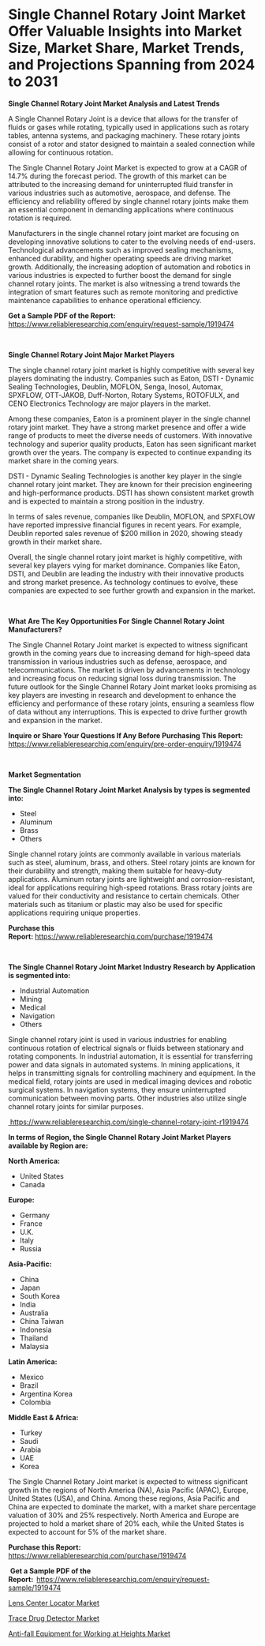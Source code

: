 <p><h1>Single Channel Rotary Joint Market Offer Valuable Insights into Market Size, Market Share, Market Trends, and Projections Spanning from 2024 to 2031</h1></p><p><strong>Single Channel Rotary Joint Market Analysis and Latest Trends</strong></p>
<p><p>A Single Channel Rotary Joint is a device that allows for the transfer of fluids or gases while rotating, typically used in applications such as rotary tables, antenna systems, and packaging machinery. These rotary joints consist of a rotor and stator designed to maintain a sealed connection while allowing for continuous rotation.</p><p>The Single Channel Rotary Joint Market is expected to grow at a CAGR of 14.7% during the forecast period. The growth of this market can be attributed to the increasing demand for uninterrupted fluid transfer in various industries such as automotive, aerospace, and defense. The efficiency and reliability offered by single channel rotary joints make them an essential component in demanding applications where continuous rotation is required.</p><p>Manufacturers in the single channel rotary joint market are focusing on developing innovative solutions to cater to the evolving needs of end-users. Technological advancements such as improved sealing mechanisms, enhanced durability, and higher operating speeds are driving market growth. Additionally, the increasing adoption of automation and robotics in various industries is expected to further boost the demand for single channel rotary joints. The market is also witnessing a trend towards the integration of smart features such as remote monitoring and predictive maintenance capabilities to enhance operational efficiency.</p></p>
<p><strong>Get a Sample PDF of the Report:&nbsp;</strong> <a href="https://www.reliableresearchiq.com/enquiry/request-sample/1919474">https://www.reliableresearchiq.com/enquiry/request-sample/1919474</a></p>
<p>&nbsp;</p>
<p><strong>Single Channel Rotary Joint Major Market Players</strong></p>
<p><p>The single channel rotary joint market is highly competitive with several key players dominating the industry. Companies such as Eaton, DSTI - Dynamic Sealing Technologies, Deublin, MOFLON, Senga, Inosol, Automax, SPXFLOW, OTT-JAKOB, Duff-Norton, Rotary Systems, ROTOFULX, and CENO Electronics Technology are major players in the market.</p><p>Among these companies, Eaton is a prominent player in the single channel rotary joint market. They have a strong market presence and offer a wide range of products to meet the diverse needs of customers. With innovative technology and superior quality products, Eaton has seen significant market growth over the years. The company is expected to continue expanding its market share in the coming years.</p><p>DSTI - Dynamic Sealing Technologies is another key player in the single channel rotary joint market. They are known for their precision engineering and high-performance products. DSTI has shown consistent market growth and is expected to maintain a strong position in the industry.</p><p>In terms of sales revenue, companies like Deublin, MOFLON, and SPXFLOW have reported impressive financial figures in recent years. For example, Deublin reported sales revenue of $200 million in 2020, showing steady growth in their market share.</p><p>Overall, the single channel rotary joint market is highly competitive, with several key players vying for market dominance. Companies like Eaton, DSTI, and Deublin are leading the industry with their innovative products and strong market presence. As technology continues to evolve, these companies are expected to see further growth and expansion in the market.</p></p>
<p>&nbsp;</p>
<p><strong>What Are The Key Opportunities For Single Channel Rotary Joint Manufacturers?</strong></p>
<p><p>The Single Channel Rotary Joint market is expected to witness significant growth in the coming years due to increasing demand for high-speed data transmission in various industries such as defense, aerospace, and telecommunications. The market is driven by advancements in technology and increasing focus on reducing signal loss during transmission. The future outlook for the Single Channel Rotary Joint market looks promising as key players are investing in research and development to enhance the efficiency and performance of these rotary joints, ensuring a seamless flow of data without any interruptions. This is expected to drive further growth and expansion in the market.</p></p>
<p><strong>Inquire or Share Your Questions If Any Before Purchasing This Report:</strong> <a href="https://www.reliableresearchiq.com/enquiry/pre-order-enquiry/1919474">https://www.reliableresearchiq.com/enquiry/pre-order-enquiry/1919474</a></p>
<p>&nbsp;</p>
<p><strong>Market Segmentation</strong></p>
<p><strong>The Single Channel Rotary Joint Market Analysis by types is segmented into:</strong></p>
<p><ul><li>Steel</li><li>Aluminum</li><li>Brass</li><li>Others</li></ul></p>
<p><p>Single channel rotary joints are commonly available in various materials such as steel, aluminum, brass, and others. Steel rotary joints are known for their durability and strength, making them suitable for heavy-duty applications. Aluminum rotary joints are lightweight and corrosion-resistant, ideal for applications requiring high-speed rotations. Brass rotary joints are valued for their conductivity and resistance to certain chemicals. Other materials such as titanium or plastic may also be used for specific applications requiring unique properties.</p></p>
<p><strong>Purchase this Report:&nbsp;</strong><a href="https://www.reliableresearchiq.com/purchase/1919474">https://www.reliableresearchiq.com/purchase/1919474</a></p>
<p>&nbsp;</p>
<p><strong>The Single Channel Rotary Joint Market Industry Research by Application is segmented into:</strong></p>
<p><ul><li>Industrial Automation</li><li>Mining</li><li>Medical</li><li>Navigation</li><li>Others</li></ul></p>
<p><p>Single channel rotary joint is used in various industries for enabling continuous rotation of electrical signals or fluids between stationary and rotating components. In industrial automation, it is essential for transferring power and data signals in automated systems. In mining applications, it helps in transmitting signals for controlling machinery and equipment. In the medical field, rotary joints are used in medical imaging devices and robotic surgical systems. In navigation systems, they ensure uninterrupted communication between moving parts. Other industries also utilize single channel rotary joints for similar purposes.</p></p>
<p><a href="https://www.reliableresearchiq.com/single-channel-rotary-joint-r1919474">&nbsp;https://www.reliableresearchiq.com/single-channel-rotary-joint-r1919474</a></p>
<p><strong>In terms of Region, the Single Channel Rotary Joint Market Players available by Region are:</strong></p>
<p>
    <p> <strong> North America: </strong>
        <ul>
            <li>United States</li>
            <li>Canada</li>
        </ul>
        </p> 
    <p> <strong> Europe: </strong>
        <ul>
            <li>Germany</li>
            <li>France</li>
            <li>U.K.</li>
            <li>Italy</li>
            <li>Russia</li>
        </ul>
        </p> 
    <p> <strong> Asia-Pacific: </strong>
        <ul>
            <li>China</li>
            <li>Japan</li>
            <li>South Korea</li>
            <li>India</li>
            <li>Australia</li>
            <li>China Taiwan</li>
            <li>Indonesia</li>
            <li>Thailand</li>
            <li>Malaysia</li>
        </ul>
        </p> 
    <p> <strong> Latin America: </strong>
        <ul>
            <li>Mexico</li>
            <li>Brazil</li>
            <li>Argentina Korea</li>
            <li>Colombia</li>
        </ul>
        </p> 
    <p> <strong> Middle East & Africa: </strong>
        <ul>
            <li>Turkey</li>
            <li>Saudi</li>
            <li>Arabia</li>
            <li>UAE</li>
            <li>Korea</li>
        </ul>
    </p>
    </p>
<p><p>The Single Channel Rotary Joint market is expected to witness significant growth in the regions of North America (NA), Asia Pacific (APAC), Europe, United States (USA), and China. Among these regions, Asia Pacific and China are expected to dominate the market, with a market share percentage valuation of 30% and 25% respectively. North America and Europe are projected to hold a market share of 20% each, while the United States is expected to account for 5% of the market share.</p></p>
<p><strong>Purchase this Report: </strong><a href="https://www.reliableresearchiq.com/purchase/1919474">https://www.reliableresearchiq.com/purchase/1919474</a></p>
<p>&nbsp;<strong>Get a Sample PDF of the Report:&nbsp;&nbsp;</strong><a href="https://www.reliableresearchiq.com/enquiry/request-sample/1919474">https://www.reliableresearchiq.com/enquiry/request-sample/1919474</a></p>
<p><strong></strong></p>
<p><p><a href="https://github.com/kishanagarner91/Market-Research-Report-List-1/blob/main/lens-center-locator-market.md">Lens Center Locator Market</a></p><p><a href="https://github.com/arabintang013/Market-Research-Report-List-1/blob/main/trace-drug-detector-market.md">Trace Drug Detector Market</a></p><p><a href="https://github.com/FredaSauer/Market-Research-Report-List-1/blob/main/anti-fall-equipment-for-working-at-heights-market.md">Anti-fall Equipment for Working at Heights Market</a></p></p>